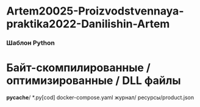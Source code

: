 # Artem20025-Proizvodstvennaya-praktika2022-Danilishin-Artem

### Шаблон Python
# Байт-скомпилированные / оптимизированные / DLL файлы
__pycache__/
*.py[cod]
docker-compose.yaml
журнал/
ресурсы/product.json
